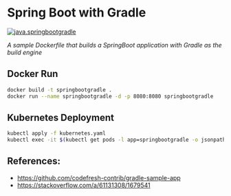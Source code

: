 # Spring Boot with Gradle

[![java.springbootgradle](https://github.com/salecharohit/dockerfilesrepo/actions/workflows/java.springbootgradle.yaml/badge.svg)](https://github.com/salecharohit/dockerfilesrepo/actions/workflows/java.springbootgradle.yaml)

*A sample Dockerfile that builds a SpringBoot application with Gradle as the build engine*

## Docker Run

```bash
docker build -t springbootgradle .
docker run --name springbootgradle -d -p 8080:8080 springbootgradle
```

## Kubernetes Deployment

```bash
kubectl apply -f kubernetes.yaml
kubectl exec -it $(kubectl get pods -l app=springbootgradle -o jsonpath={..metadata.name}) -- /bin/sh
```

## References:

- https://github.com/codefresh-contrib/gradle-sample-app
- https://stackoverflow.com/a/61131308/1679541